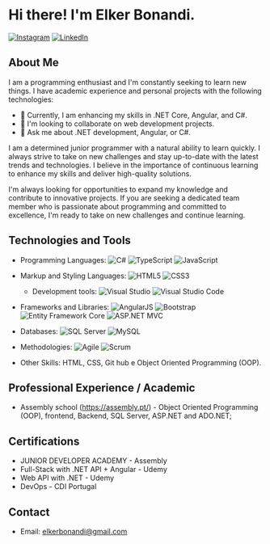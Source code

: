 # Hi there! I'm Elker Bonandi.

[![Instagram](https://img.shields.io/badge/Instagram-%23E4405F.svg?logo=Instagram&logoColor=white)](https://www.instagram.com/elker_bonandi/)
[![LinkedIn](https://img.shields.io/badge/LinkedIn-%230077B5.svg?logo=linkedin&logoColor=white)](https://www.linkedin.com/in/elker-bonandi/)

## About Me

I am a programming enthusiast and I'm constantly seeking to learn new things. I have academic experience and personal projects with the following technologies:

- 🌱 Currently, I am enhancing my skills in .NET Core, Angular, and C#.
- 👯 I'm looking to collaborate on web development projects.
- 💬 Ask me about .NET development, Angular, or C#.

I am a determined junior programmer with a natural ability to learn quickly. I always strive to take on new challenges and stay up-to-date with the latest trends and technologies. I believe in the importance of continuous learning to enhance my skills and deliver high-quality solutions.

I'm always looking for opportunities to expand my knowledge and contribute to innovative projects. If you are seeking a dedicated team member who is passionate about programming and committed to excellence, I'm ready to take on new challenges and continue learning.

## Technologies and Tools

- Programming Languages: 
   ![C#](https://img.shields.io/badge/C%23-%23239120.svg?style=flat&logo=c-sharp&logoColor=white)
   ![TypeScript](https://img.shields.io/badge/TypeScript-%23007ACC.svg?style=flat&logo=typescript&logoColor=white) 
   ![JavaScript](https://img.shields.io/badge/JavaScript-%23F7DF1E.svg?style=flat&logo=javascript&logoColor=black)
   
- Markup and Styling Languages: 
   ![HTML5](https://img.shields.io/badge/HTML5-%23E34F26.svg?style=flat&logo=html5&logoColor=white)
   ![CSS3](https://img.shields.io/badge/CSS3-%231572B6.svg?style=flat&logo=css3&logoColor=white)
   
   - Development tools: 
   ![Visual Studio](https://img.shields.io/badge/Visual%20Studio-5C2D91?style=flat&logo=visual%20studio&logoColor=white)
   ![Visual Studio Code](https://img.shields.io/badge/Visual%20Studio%20Code-007ACCstyle=flat&logo=visual%20studio%20code&logoColor=white)
   
- Frameworks and Libraries: 
   ![AngularJS](https://img.shields.io/badge/AngularJS-%23E23237.svg?style=flat&logo=angularjs&logoColor=white)
   ![Bootstrap](https://img.shields.io/badge/Bootstrap-%23563D7C.svg?style=flat&logo=bootstrap&logoColor=white)
   ![Entity Framework Core](https://img.shields.io/badge/Entity%20Framework%20Core-%237FCAAD.svg?style=flat&logo=.net&logoColor=white)
   ![ASP.NET MVC](https://img.shields.io/badge/ASP.NET%20MVC-%235C2D91.svg?style=flat&logo=.net&logoColor=white)
   
- Databases: 
   ![SQL Server](https://img.shields.io/badge/SQL%20Server-%23CC2927.svg?style=flat&logo=microsoft%20sql%20server&logoColor=white)
   ![MySQL](https://img.shields.io/badge/MySQL-%234479A1.svg?style=flat&logo=mysql&logoColor=white)
   
- Methodologies: 
   ![Agile](https://img.shields.io/badge/Agile-%230077B5.svg?style=flat&logo=agile&logoColor=white)
   ![Scrum](https://img.shields.io/badge/Scrum-%23106589.svg?style=flat&logo=scrum&logoColor=white)
   
- Other Skills: 
   HTML, CSS, Git hub e Object Oriented Programming (OOP).

## Professional Experience / Academic

- Assembly school (https://assembly.pt/) - Object Oriented Programming (OOP), frontend, Backend, SQL Server, ASP.NET and ADO.NET;

## Certifications

- JUNIOR DEVELOPER ACADEMY - Assembly
- Full-Stack with .NET API + Angular - Udemy
- Web API with .NET - Udemy
- DevOps - CDI Portugal

## Contact

- Email: elkerbonandi@gmail.com
